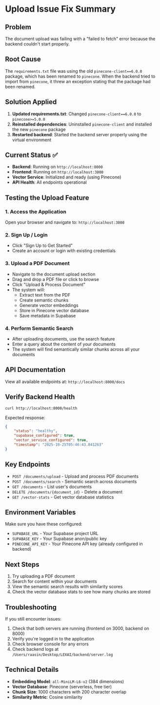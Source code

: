 # Upload Issue Fix Summary

## Problem
The document upload was failing with a "failed to fetch" error because the backend couldn't start properly.

## Root Cause
The `requirements.txt` file was using the old `pinecone-client==6.0.0` package, which has been renamed to `pinecone`. When the backend tried to import from `pinecone`, it threw an exception stating that the package had been renamed.

## Solution Applied
1. **Updated requirements.txt**: Changed `pinecone-client==6.0.0` to `pinecone>=5.0.0`
2. **Reinstalled dependencies**: Uninstalled `pinecone-client` and installed the new `pinecone` package
3. **Restarted backend**: Started the backend server properly using the virtual environment

## Current Status ✅
- **Backend**: Running on `http://localhost:8000`
- **Frontend**: Running on `http://localhost:3000`
- **Vector Service**: Initialized and ready (using Pinecone)
- **API Health**: All endpoints operational

## Testing the Upload Feature

### 1. Access the Application
Open your browser and navigate to: `http://localhost:3000`

### 2. Sign Up / Login
- Click "Sign Up to Get Started"
- Create an account or login with existing credentials

### 3. Upload a PDF Document
- Navigate to the document upload section
- Drag and drop a PDF file or click to browse
- Click "Upload & Process Document"
- The system will:
  - Extract text from the PDF
  - Create semantic chunks
  - Generate vector embeddings
  - Store in Pinecone vector database
  - Save metadata in Supabase

### 4. Perform Semantic Search
- After uploading documents, use the search feature
- Enter a query about the content of your documents
- The system will find semantically similar chunks across all your documents

## API Documentation
View all available endpoints at: `http://localhost:8000/docs`

## Verify Backend Health
```bash
curl http://localhost:8000/health
```

Expected response:
```json
{
    "status": "healthy",
    "supabase_configured": true,
    "vector_service_configured": true,
    "timestamp": "2025-10-25T05:46:43.841263"
}
```

## Key Endpoints
- `POST /documents/upload` - Upload and process PDF documents
- `POST /documents/search` - Semantic search across documents
- `GET /documents` - List user's documents
- `DELETE /documents/{document_id}` - Delete a document
- `GET /vector-stats` - Get vector database statistics

## Environment Variables
Make sure you have these configured:
- `SUPABASE_URL` - Your Supabase project URL
- `SUPABASE_KEY` - Your Supabase anon/public key
- `PINECONE_API_KEY` - Your Pinecone API key (already configured in backend)

## Next Steps
1. Try uploading a PDF document
2. Search for content within your documents
3. View the semantic search results with similarity scores
4. Check the vector database stats to see how many chunks are stored

## Troubleshooting
If you still encounter issues:
1. Check that both servers are running (frontend on 3000, backend on 8000)
2. Verify you're logged in to the application
3. Check browser console for any errors
4. Check backend logs at `/Users/raasin/Desktop/LEXAI/backend/server.log`

## Technical Details
- **Embedding Model**: `all-MiniLM-L6-v2` (384 dimensions)
- **Vector Database**: Pinecone (serverless, free tier)
- **Chunk Size**: 1000 characters with 200 character overlap
- **Similarity Metric**: Cosine similarity

